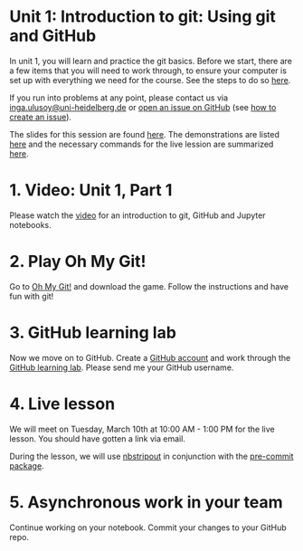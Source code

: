 # Unit 1: Introduction to git: Using git and GitHub

In unit 1, you will learn and practice the git basics. Before we start, there are a few items that you will need to work through, to ensure your computer is set up with everything we need for the course. See the steps to do so [here](PREPARATION.md).

If you run into problems at any point, please contact us via inga.ulusoy@uni-heidelberg.de or [open an issue on GitHub](https://github.com/ssciwr/sustainable_development_course/issues) (see [how to create an issue](https://docs.github.com/en/github/managing-your-work-on-github/creating-an-issue)).

The slides for this session are found [here](./unit1_SSD_SSC.pdf). The demonstrations are listed [here](./DEMONSTRATIONS.md) and the necessary commands for the live lession are summarized [here](./STEPS.md).

# 1. Video: Unit 1, Part 1
Please watch the [video]() for an introduction to git, GitHub and Jupyter notebooks.

# 2. Play Oh My Git!
Go to [Oh My Git!](https://ohmygit.org/) and download the game. Follow the instructions and have fun with git!

# 3. GitHub learning lab
Now we move on to GitHub. Create a [GitHub account](https://github.com/) and work through the [GitHub learning lab](https://lab.github.com/githubtraining/introduction-to-github). Please send me your GitHub username.

# 4. Live lesson
We will meet on Tuesday, March 10th at 10:00 AM - 1:00 PM for the live lesson. You should have gotten a link via email.

During the lesson, we will use [nbstripout](https://github.com/kynan/nbstripout) in conjunction with the [pre-commit package](https://pre-commit.com/).

# 5. Asynchronous work in your team
Continue working on your notebook. Commit your changes to your GitHub repo.